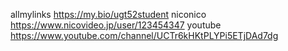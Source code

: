 allmylinks https://my.bio/ugt52student
niconico https://www.nicovideo.jp/user/123454347
youtube https://www.youtube.com/channel/UCTr6kHKtPLYPi5ETjDAd7dg
